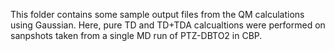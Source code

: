 This folder contains some sample output files from the QM calculations using Gaussian.
Here, pure TD and TD+TDA calcualtions were performed on sanpshots taken from a single MD run of PTZ-DBTO2 in CBP.
